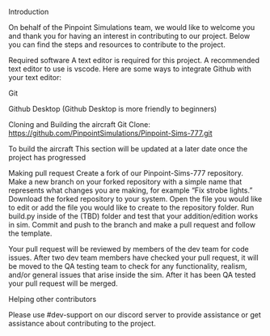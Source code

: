 Introduction

On behalf of the Pinpoint Simulations team, we would like to welcome you and thank you for having an interest in contributing to our project. Below you can find the steps and resources to contribute to the project.



Required software
A text editor is required for this project. A recommended text editor to use is vscode. 
Here are some ways to integrate Github with your text editor:

Git 

Github Desktop (Github Desktop is more friendly to beginners)

Cloning and Building the aircraft
Git Clone:
https://github.com/PinpointSimulations/Pinpoint-Sims-777.git

To build the aircraft
This section will be updated at a later date once the project has progressed

Making pull request
Create a fork of our Pinpoint-Sims-777 repository.
Make a new branch on your forked repository with a simple name that represents what changes you are making, for example “Fix strobe lights.”
Download the forked repository to your system.
Open the file you would like to edit or add the file you would like to create to the repository folder.
Run build.py inside of the (TBD) folder and test that your addition/edition works in sim.
Commit and push to the branch and make a pull request and follow the template.


Your pull request will be reviewed by members of the dev team for code issues. After two dev team members have checked your pull request, it will be moved to the QA testing team to check for any functionality, realism, and/or general issues that arise inside the sim. After it has been QA tested your pull request will be merged.


Helping other contributors

Please use #dev-support on our discord server to provide assistance or get assistance about contributing to the project.




